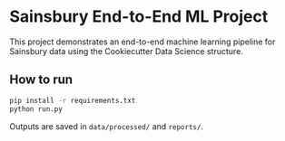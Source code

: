 # Sainsbury End-to-End ML Project

This project demonstrates an end-to-end machine learning pipeline for Sainsbury data using the Cookiecutter Data Science structure.

## How to run
```bash
pip install -r requirements.txt
python run.py
```

Outputs are saved in `data/processed/` and `reports/`.
